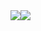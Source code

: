 <div style="display:flex;align-items:center;">
  <a href="https://github.com/Behruzbek1212?tab=repositories">
    <img src="https://github-readme-stats.vercel.app/api?username=Behruzbek1212&show_icons=true&theme=material-palenight&count_private=true&hide_border=true" />
  </a>
  <a href="https://github.com/Behruzbek1212?tab=repositories">
    <img src="https://github-readme-stats.vercel.app/api/top-langs?username=python019&show_icons=true&theme=material-palenight&hide_border=true&layout=compact" />
  </a>
 
</div>
